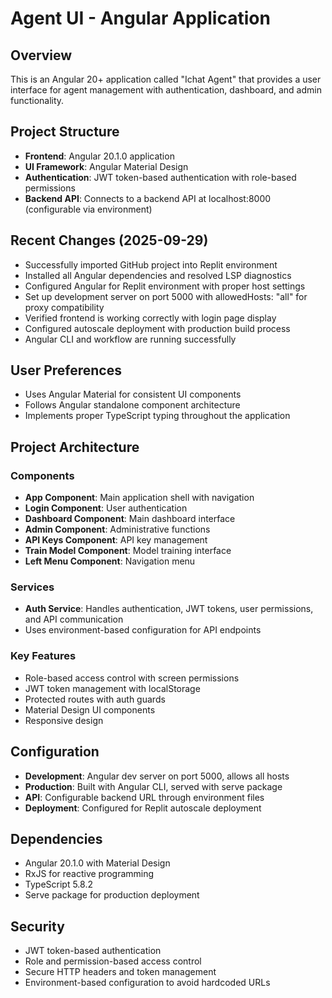 # Agent UI - Angular Application

## Overview
This is an Angular 20+ application called "Ichat Agent" that provides a user interface for agent management with authentication, dashboard, and admin functionality.

## Project Structure
- **Frontend**: Angular 20.1.0 application
- **UI Framework**: Angular Material Design
- **Authentication**: JWT token-based authentication with role-based permissions
- **Backend API**: Connects to a backend API at localhost:8000 (configurable via environment)

## Recent Changes (2025-09-29)
- Successfully imported GitHub project into Replit environment
- Installed all Angular dependencies and resolved LSP diagnostics
- Configured Angular for Replit environment with proper host settings
- Set up development server on port 5000 with allowedHosts: "all" for proxy compatibility
- Verified frontend is working correctly with login page display
- Configured autoscale deployment with production build process
- Angular CLI and workflow are running successfully

## User Preferences
- Uses Angular Material for consistent UI components
- Follows Angular standalone component architecture
- Implements proper TypeScript typing throughout the application

## Project Architecture
### Components
- **App Component**: Main application shell with navigation
- **Login Component**: User authentication
- **Dashboard Component**: Main dashboard interface
- **Admin Component**: Administrative functions
- **API Keys Component**: API key management
- **Train Model Component**: Model training interface
- **Left Menu Component**: Navigation menu

### Services
- **Auth Service**: Handles authentication, JWT tokens, user permissions, and API communication
- Uses environment-based configuration for API endpoints

### Key Features
- Role-based access control with screen permissions
- JWT token management with localStorage
- Protected routes with auth guards
- Material Design UI components
- Responsive design

## Configuration
- **Development**: Angular dev server on port 5000, allows all hosts
- **Production**: Built with Angular CLI, served with serve package
- **API**: Configurable backend URL through environment files
- **Deployment**: Configured for Replit autoscale deployment

## Dependencies
- Angular 20.1.0 with Material Design
- RxJS for reactive programming
- TypeScript 5.8.2
- Serve package for production deployment

## Security
- JWT token-based authentication
- Role and permission-based access control
- Secure HTTP headers and token management
- Environment-based configuration to avoid hardcoded URLs